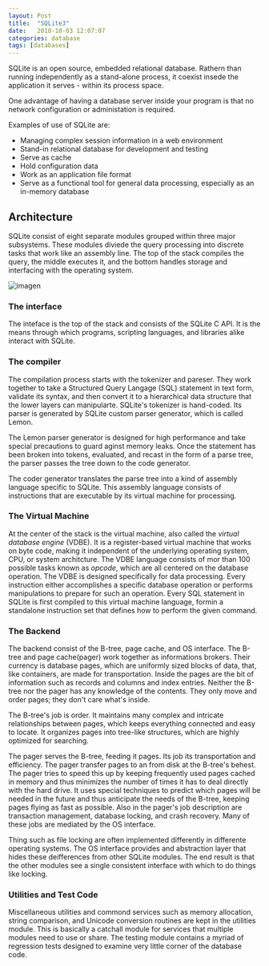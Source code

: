 ```yaml
---
layout: Post
title:  "SQLite3"
date:   2018-10-03 12:07:07
categories: database
tags: [databases]
---
```


SQLite is an open source, embedded relational database. Rathern than running independently as a stand-alone process, it coexist insede the application it serves - within its process space.

One advantage of having a database server inside your program is that no network configuration or administation is required.

Examples of use of SQLite are:
* Managing complex session information in a web environment
* Stand-in relational database for development and testing
* Serve as cache
* Hold configuration data
* Work as an application file format
* Serve as a functional tool for general data processing, especially as an in-memory database

## Architecture

SQLite consist of eight separate modules grouped within three major subsystems. These modules diviede the query processing into discrete tasks that work like an assembly line. The top of the stack compiles the query, the middle executes it, and the bottom handles storage and interfacing with the operating system.

<img alt="imagen" src="/images/SqliteArchitecture.png" />

### The interface

The inteface is the top of the stack and consists of the SQLite C API. It is the means through which programs, scripting languages, and libraries alike interact with SQLite. 

### The compiler

The compilation process starts with the tokenizer and pareser. They work together to take a Structured Query Langage (SQL) statement in text form, validate its syntax, and then convert it to a hierarchical data structure that the lower layers can manipularte. SQLite's tokenizer is hand-coded. Its parser is generated by SQLite custom parser generator, which is called Lemon.

The Lemon parser generator is designed for high performance and take special precautions to guard aginst memory leaks. Once the statement has been broken into tokens, evaluated, and recast in the form of a parse tree, the parser passes the tree down to the code generator.

The coder generator translates the parse tree into a kind of assembly language specific to SQLite. This assembly language consists of instructions that are executable by its virtual machine for processing.

### The Virtual Machine

At the center of the stack is the virtual machine, also called the _virtual database engine_ (VDBE). It is a register-based virtual machine that works on byte code, making it independent of the underlying operating system, CPU, or system architcture.  The VDBE language consists of mor than 100 possible tasks known as _opcode_, which are all centered on the database operation. The VDBE is designed specifically for data processing. Every instruction either accomplishes a specific database operation or performs manipulations to prepare for such an operation.  Every SQL statement in SQLite is first compiled to this virtual machine language, formin a standalone instruction set that defines how to perform the given command.

### The Backend

The backend consist of the B-tree, page cache, and OS interface. The B-tree and page cache(pager) work together as informations brokers. Their currency is database pages, which are uniformly sized blocks of data, that, like containers, are made for transportation.  Inside the pages are the bit of information such as records and columns and index entries. Neither the B-tree nor the pager has any knowledge of the contents. They only move and order pages; they don't care what's inside.

The B-tree's job is order. It maintains many complex and intricate relationships between pages, which keeps everything connected and easy to locate. It organizes pages into tree-like structures, which are highly optimized for searching.

The pager serves the B-tree, feeding it pages. Its job its transportation and efficiency. The pager transfer pages to an from disk at the B-tree's behest. The pager tries to speed this up by keeping frequently used pages cached in memory and thus minimizes the number of times it has to deal directly with the hard drive. It uses special techniques to predict which pages will be needed in the future and thus anticipate the needs of the B-tree, keeping pages flying as fast as possible. Also in the pager's job description are transaction management, database locking, and crash recovery. Many of these jobs are mediated by the OS interface.

Thing such as file locking are often implemented differently in differente operating systems. The OS interface provides and abstraction layer that hides these deifferences from other SQLite modules. The end result is that the other modules see a single consistent interface with which to do things like locking.

### Utilities and Test Code

Miscellaneous utilities and commond services such as memory allocation, string comparison, and Unicode conversion routines are kept in the utilities module. This is basically a catchall module for services that multiple modules need to use or share. The testing module contains a myriad of regression tests designed to examine very little corner of the database code.